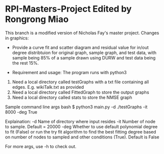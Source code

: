 # RPI-Masters-Project Edited by Rongrong Miao

This branch is a modified version of Nicholas Fay's master project.
Changes in graphics:
- Provide a curve fit and scatter diagram and residual value for in/out degree distribtuion for original graph,
sample graph, and test data, with sample being 85% of a sample drawn using DURW and test data
being the rest 15%. 

- Requirement and usage: The program runs with python3
1. Need a local directory called testGraphs with a txt file containing all edges. E.g. wikiTalk.txt as provided
2. Need a local directory called FittedGraph to store the output graphs 
3. Need a local directory called stats to store the NMSE graph

Sample command line args
bash $ python3 main.py -d ./testGraphs -it 8000 -deg True

Explaination: 
-d Name of directory where input resides
-it Number of node to sample. Default = 20000
-deg Whether to use default polynomial degree to fit (False) or run the try fit algorithm
to find the best fitting degree based on number of nodes to sampled and other conditions (True).
Default is False

For more args, use -h to check out.

